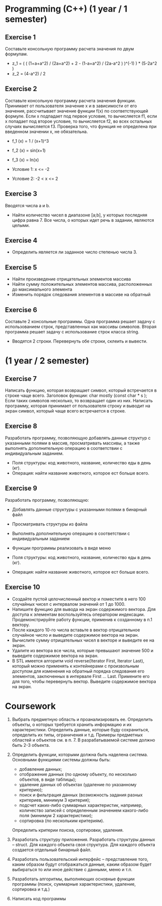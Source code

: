 # Programming (C++) (1 year / 1 semester)

## Exercise 1

Составьте консольную программу расчета значения по двум формулам.
* z_1 = ( ( (1+a+a^2) / (2a+a^2) + 2 - (1-a+a^2) / (2a-a^2 ) )^(-1) ) * (5-2a^2 )
* z_2 = (4-a^2) / 2

## Exercise 2

Cоставьте консольную программу расчета значения функции.
Принимает от пользователя значение x и в зависимости от его значения, рассчитывает значение функции f(x) по соответствующей формуле. Если x подпадает под первое условие, то вычисляется f1, если x попадает под второе условие, то вычисляется f2, во всех остальных случаях вычисляется f3. Проверка того, что функция не определена при введенном значении х, не обязательна.

* f_1 (x) = 1 / (x+1)^3
* f_2 (x) = sin⁡(x+1)
* f_3 (x) = ln⁡(x)

* Условие 1: x <= -2
* Условие 2: -2 < x <= 2

## Exercise 3

Вводятся числа a и b.
* Найти количество чисел в диапазоне [a;b], у которых последняя цифра равна 7.
Все числа, о которых идет речь в задании, являются целыми.

## Exercise 4

* Определить является ли заданное число степенью числа 3.

## Exercise 5

* Найти произведение отрицательных элементов массива
* Найти сумму положительных элементов массива, расположенных до максимального элемента
* Изменить порядок следования элементов в массиве на обратный

## Exercise 6

Составьте 2 консольные программы. Одна программа решает задачу с использованием строк, представленных как массивы символов. Вторая программа решает задачу с использование строк класса string.

* Вводятся 2 строки. Перевернуть обе строки, склеить и вывести.

# (1 year / 2 semester)

## Exercise 7

Написать функцию, которая возвращает символ, который встречается в строке чаще всего. Заголовок функции: char mostly (const char * s ); Если таких символов несколько, то возвращает один из них.
Написать программу, которая принимает от пользователя строку и выводит на экран символ, который чаще всего встречается в строке.

## Exercise 8

Разработать программу, позволяющую добавлять данные структур с указанными полями в массив, просматривать массивы, а также выполнять дополнительную операцию в соответствии с индивидуальным заданием.

* Поля структуры: код животного, название, количество еды в день (кг).
* Операция: найти название животного, которое ест больше всего.

## Exercise 9

Разработать программу, позволяющую:
* Добавлять данные структуры с указанными полями в бинарный файл
* Просматривать структуры из файла
* Выполнять дополнительную операцию в соответствии с индивидуальным заданием
* Функции программы реализовать в виде меню

* Поля структуры: код животного, название, количество еды в день (кг).
* Операция: найти название животного, которое ест больше всего.

## Exercise 10

* Создайте пустой целочисленный вектор и поместите в него 100 случайных чисел с интервалом значений от 1 до 1000.
* Напишите функцию для вывода на экран содержимого вектора. Для доступа к элементам воспользуйтесь оператором индексации. Продемонстрируйте работу функции, применив к созданному в п.1 вектору.
* После каждого 10-го числа вставьте в вектор отрицательное случайное число и выведите содержимое вектора на экран.
* Вычислите сумму отрицательных чисел в векторе и выведите ее на экран.
* Удалите из вектора все числа, которые превышают значение 500 и выведите содержимое вектора на экран.
* В STL имеется алгоритм void reverse(Iterator First, Iterator Last), который можно применять к контейнерами с произвольным доступом для изменения на обратный порядка следования его элементов, заключенных в интервале First ... Last. Примените его для того, чтобы перевернуть вектор. Выведите содержимое вектора на экран.

# Coursework

1. Выбрать предметную область и проанализировать ее. Определить объекты, о которых требуется хранить информацию и их характеристики. Определить данные, которые буду сохраниться, определить их типы, ограничения и т.д. Примеры предметных областей и объектов см. в п. 7. В разрабатываемой системе должно быть 2-3 объекта.
1. Определить функции, которыми должна быть наделена система. Основными функциями системы должны быть:
    * добавление данных;
    * отображение данных (по одному объекту, по несколько объектов, в виде таблицы);
    * удаление данных об объектах (удаление по указанному критерию);
    * поиск и фильтрация данных (возможность задания разных критериев, минимум 3 критерия);
    * подсчет каких-либо суммарных характеристик, например, количество записей с определенным значением какого-либо поля (минимум 2 характеристики);
    * сортировка (по нескольким критериям).  
    
    Определить критерии поиска, сортировки, удаления.
1. Разработать структуру приложения. Разработать структуры данных – struct. Для каждого объекта своя структура. Для каждого объекта создается отдельный бинарный файл.
1. Разработать пользовательский интерфейс – представление того, каким образом будут отображаться данные, каким образом будет выбираться то или иное действие с данными, меню и т.п.
1. Разработать алгоритмы, выполняющих основные функции программы (поиск, суммарные характеристики, удаление, сортировка и т.д.)
1. Написать код программы
